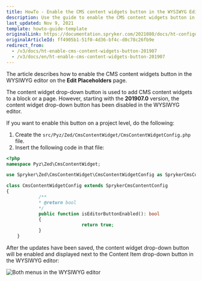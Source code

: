 ```yaml
---
title: HowTo - Enable the CMS content widgets button in the WYSIWYG Editor
description: Use the guide to enable the CMS content widgets button in the WYSIWYG Editor
last_updated: Nov 9, 2021
template: howto-guide-template
originalLink: https://documentation.spryker.com/2021080/docs/ht-configure-separators-default-number-rows
originalArticleId: ff4905b1-51f0-4d36-bf4c-d0c78c26fb9e
redirect_from:
  - /v3/docs/ht-enable-cms-content-widgets-button-201907
  - /v3/docs/en/ht-enable-cms-content-widgets-button-201907
---
```


The article describes how to enable the CMS content widgets button in the WYSIWYG editor on the **Edit Placeholders** page.

The content widget drop-down button is used to add CMS content widgets to a block or a page. However, starting with the **201907.0** version, the content widget drop-down button has been disabled in the WYSIWYG editor.

If you want to enable this button on a project level, do the following:

1. Create the `src/Pyz/Zed/CmsContentWidget/CmsContentWidgetConfig.php` file.
2. Insert the following code in that file:

```php
<?php
namespace Pyz\Zed\CmsContentWidget;

use Spryker\Zed\CmsContentWidget\CmsContentWidgetConfig as SprykerCmsContentConfig;

class CmsContentWidgetConfig extends SprykerCmsContentConfig
{
	        /**
	        * @return bool
	        */
	        public function isEditorButtonEnabled(): bool
	        {
		                    return true;
	        }
    }
```

After the updates have been saved, the content widget drop-down button will be enabled and displayed next to the Content Item drop-down button in the WYSIWYG editor:

![Both menus in the WYSIWYG editor](https://spryker.s3.eu-central-1.amazonaws.com/docs/Tutorials/HowTos/Feature+HowTos/HowTo+-+Enable+CMS+Content+Widgets+Button/both-widgets-menu.png)

<!-- Last review date: Jul 22, 2019 by Yuliia Boiko-->

